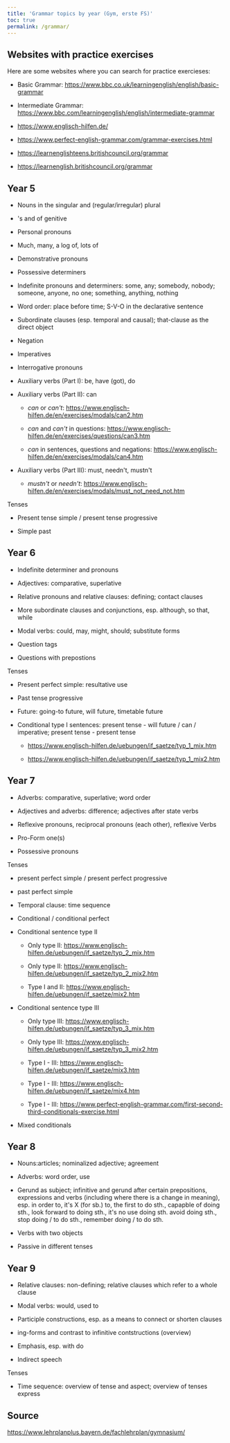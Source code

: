 ```yaml
---
title: 'Grammar topics by year (Gym, erste FS)'
toc: true
permalink: /grammar/
---
```


## Websites with practice exercises

Here are some websites where you can search for practice exercieses:

- Basic Grammar: <https://www.bbc.co.uk/learningenglish/english/basic-grammar>

- Intermediate Grammar:
<https://www.bbc.com/learningenglish/english/intermediate-grammar>

- <https://www.englisch-hilfen.de/>

- <https://www.perfect-english-grammar.com/grammar-exercises.html>

- <https://learnenglishteens.britishcouncil.org/grammar>

- <https://learnenglish.britishcouncil.org/grammar>

## Year 5

- Nouns in the singular and (regular/irregular) plural

- 's and of genitive

- Personal pronouns

- Much, many, a log of, lots of

- Demonstrative pronouns

- Possessive determiners

- Indefinite pronouns and determiners: some, any; somebody, nobody; someone,
anyone, no one; something, anything, nothing

- Word order: place before time; S-V-O in the declarative sentence

- Subordinate clauses (esp. temporal and causal); that-clause as the direct
object

- Negation

- Imperatives

- Interrogative pronouns

- Auxiliary verbs (Part I): be, have (got), do

- Auxiliary verbs (Part II): can

  - _can_ or _can't_:
  <https://www.englisch-hilfen.de/en/exercises/modals/can2.htm>

  - _can_ and _can't_ in questions:
  <https://www.englisch-hilfen.de/en/exercises/questions/can3.htm>

  - _can_ in sentences, questions and negations:
  <https://www.englisch-hilfen.de/en/exercises/modals/can4.htm>

- Auxiliary verbs (Part III): must, needn't, mustn't

  - _mustn't_ or _needn't_:
  <https://www.englisch-hilfen.de/en/exercises/modals/must_not_need_not.htm>

Tenses

- Present tense simple / present tense progressive

- Simple past

## Year 6

- Indefinite determiner and pronouns

- Adjectives: comparative, superlative

- Relative pronouns and relative clauses: defining; contact clauses

- More subordinate clauses and conjunctions, esp. although, so that, while

- Modal verbs: could, may, might, should; substitute forms

- Question tags

- Questions with prepostions

Tenses

- Present perfect simple: resultative use

- Past tense progressive

- Future: going-to future, will future, timetable future

- Conditional type I sentences: present tense - will future / can / imperative;
present tense - present tense

  - <https://www.englisch-hilfen.de/uebungen/if_saetze/typ_1_mix.htm>

  - <https://www.englisch-hilfen.de/uebungen/if_saetze/typ_1_mix2.htm>

## Year 7

- Adverbs: comparative, superlative; word order

- Adjectives and adverbs: difference; adjectives after state verbs

- Reflexive pronouns, reciprocal pronouns (each other), reflexive Verbs

- Pro-Form one(s)

- Possessive pronouns

Tenses

- present perfect simple / present perfect progressive

- past perfect simple

- Temporal clause: time sequence

- Conditional / conditional perfect

- Conditional sentence type II

  - Only type II: <https://www.englisch-hilfen.de/uebungen/if_saetze/typ_2_mix.htm>

  - Only type II: <https://www.englisch-hilfen.de/uebungen/if_saetze/typ_2_mix2.htm>

  - Type I and II: <https://www.englisch-hilfen.de/uebungen/if_saetze/mix2.htm>

- Conditional sentence type III

  - Only type III: <https://www.englisch-hilfen.de/uebungen/if_saetze/typ_3_mix.htm>

  - Only type III: <https://www.englisch-hilfen.de/uebungen/if_saetze/typ_3_mix2.htm>

  - Type I - III: <https://www.englisch-hilfen.de/uebungen/if_saetze/mix3.htm>

  - Type I - III: <https://www.englisch-hilfen.de/uebungen/if_saetze/mix4.htm>

  - Type I - III: <https://www.perfect-english-grammar.com/first-second-third-conditionals-exercise.html>

- Mixed conditionals

## Year 8

- Nouns:articles; nominalized adjective; agreement

- Adverbs: word order, use

- Gerund as subject; infinitive and gerund after certain prepositions,
expressions and verbs (including where there is a change in meaning), esp. in
order to, it's X (for sb.) to, the first to do sth., capapble of doing sth.,
look forward to doing sth., it's no use doing sth. avoid doing sth., stop doing
/ to do sth., remember doing / to do sth.

- Verbs with two objects

- Passive in different tenses

## Year 9

- Relative clauses: non-defining; relative clauses which refer to a whole
clause

- Modal verbs: would, used to

- Participle constructions, esp. as a means to connect or shorten clauses

- ing-forms and contrast to infinitive contstructions (overview)

- Emphasis, esp. with do

- Indirect speech

Tenses

- Time sequence: overview of tense and aspect; overview of tenses express

## Source

<https://www.lehrplanplus.bayern.de/fachlehrplan/gymnasium/>
